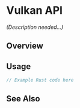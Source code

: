 # Vulkan API

*(Description needed...)*

## Overview

## Usage

```rust
// Example Rust code here
```

## See Also

